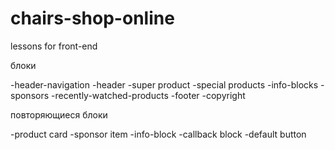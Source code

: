 # chairs-shop-online
lessons for front-end

блоки

-header-navigation
-header
-super product
-special products
-info-blocks
-sponsors
-recently-watched-products
-footer
-copyright

повторяющиеся блоки

-product card
-sponsor item
-info-block
-callback block
-default button

